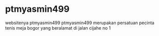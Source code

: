 # ptmyasmin499
websitenya ptmyasmin499 ptmyasmin499 merupakan persatuan pecinta tenis meja bogor yang beralamat di jalan cijahe no 1
